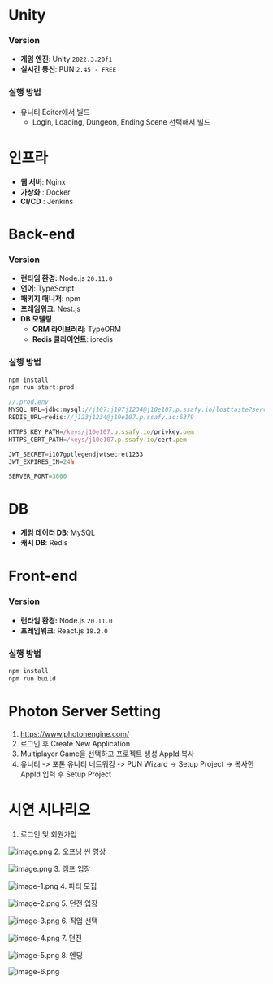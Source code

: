 # Unity

### Version

- **게임 엔진**: Unity `2022.3.20f1`
- **실시간 통신**: PUN `2.45 - FREE`

### 실행 방법

- 유니티 Editor에서 빌드
    - Login, Loading, Dungeon, Ending Scene 선택해서 빌드

# 인프라

- **웹 서버**: Nginx
- **가상화** : Docker
- **CI/CD** : Jenkins

# Back-end

### Version

- **런타임 환경:** Node.js `20.11.0`
- **언어**: TypeScript
- **패키지 매니저**: npm
- **프레임워크**: Nest.js
- **DB 모델링**
    - **ORM 라이브러리**: TypeORM
    - **Redis 클라이언트**: ioredis

### 실행 방법

```jsx
npm install
npm run start:prod
```

```jsx
//.prod.env
MYSQL_URL=jdbc:mysql://j107:j107j1234@j10e107.p.ssafy.io/losttaste?serverTimezone=UTC
REDIS_URL=redis://j123j1234@j10e107.p.ssafy.io:6379

HTTPS_KEY_PATH=/keys/j10e107.p.ssafy.io/privkey.pem
HTTPS_CERT_PATH=/keys/j10e107.p.ssafy.io/cert.pem

JWT_SECRET=i107gptlegendjwtsecret1233
JWT_EXPIRES_IN=24h

SERVER_PORT=3000
```

# DB

- **게임 데이터 DB**: MySQL
- **캐시 DB**: Redis

# Front-end

### Version

- **런타임 환경:** Node.js `20.11.0`
- **프레임워크**: React.js `18.2.0`

### 실행 방법

```csharp
npm install
npm run build
```

# Photon Server Setting

1. https://www.photonengine.com/
2. 로그인 후 Create New Application
3. Multiplayer Game을 선택하고 프로젝트 생성 AppId 복사
4. 유니티 -> 포톤 유니티 네트워킹 -> PUN Wizard -> Setup Project -> 복사한 AppId 입력 후 Setup Project

# 시연 시나리오

1. 로그인 및 회원가입


![image.png](./img/image.png)
2. 오프닝 씬 영상

![image.png](./img/image10.png)
3. 캠프 입장


![image-1.png](./img/image-1.png)
4. 파티 모집

![image-2.png](./img/image-2.png)
5. 던전 입장

![image-3.png](./img/image-3.png)
6. 직업 선택

![image-4.png](./img/image-4.png)
7. 던전

![image-5.png](./img/image-5.png)
8. 엔딩

![image-6.png](./img/image-6.png)

